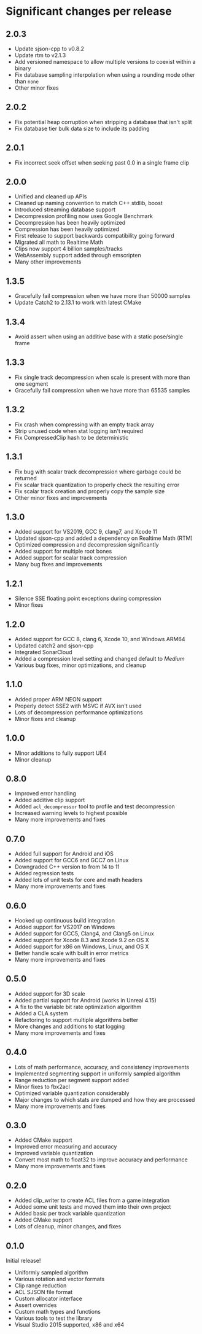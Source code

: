 # Significant changes per release

## 2.0.3

*  Update sjson-cpp to v0.8.2
*  Update rtm to v2.1.3
*  Add versioned namespace to allow multiple versions to coexist within a binary
*  Fix database sampling interpolation when using a rounding mode other than `none`
*  Other minor fixes

## 2.0.2

*  Fix potential heap corruption when stripping a database that isn't split
*  Fix database tier bulk data size to include its padding

## 2.0.1

*  Fix incorrect seek offset when seeking past 0.0 in a single frame clip

## 2.0.0

*  Unified and cleaned up APIs
*  Cleaned up naming convention to match C++ stdlib, boost
*  Introduced streaming database support
*  Decompression profiling now uses Google Benchmark
*  Decompression has been heavily optimized
*  Compression has been heavily optimized
*  First release to support backwards compatibility going forward
*  Migrated all math to Realtime Math
*  Clips now support 4 billion samples/tracks
*  WebAssembly support added through emscripten
*  Many other improvements

## 1.3.5

*  Gracefully fail compression when we have more than 50000 samples
*  Update Catch2 to 2.13.1 to work with latest CMake

## 1.3.4

*  Avoid assert when using an additive base with a static pose/single frame

## 1.3.3

*  Fix single track decompression when scale is present with more than one segment
*  Gracefully fail compression when we have more than 65535 samples

## 1.3.2

*  Fix crash when compressing with an empty track array
*  Strip unused code when stat logging isn't required
*  Fix CompressedClip hash to be deterministic

## 1.3.1

*  Fix bug with scalar track decompression where garbage could be returned
*  Fix scalar track quantization to properly check the resulting error
*  Fix scalar track creation and properly copy the sample size
*  Other minor fixes and improvements

## 1.3.0

*  Added support for VS2019, GCC 9, clang7, and Xcode 11
*  Updated sjson-cpp and added a dependency on Realtime Math (RTM)
*  Optimized compression and decompression significantly
*  Added support for multiple root bones
*  Added support for scalar track compression
*  Many bug fixes and improvements

## 1.2.1

*  Silence SSE floating point exceptions during compression
*  Minor fixes

## 1.2.0

*  Added support for GCC 8, clang 6, Xcode 10, and Windows ARM64
*  Updated catch2 and sjson-cpp
*  Integrated SonarCloud
*  Added a compression level setting and changed default to *Medium*
*  Various bug fixes, minor optimizations, and cleanup

## 1.1.0

*  Added proper ARM NEON support
*  Properly detect SSE2 with MSVC if AVX isn't used
*  Lots of decompression performance optimizations
*  Minor fixes and cleanup

## 1.0.0

*  Minor additions to fully support UE4
*  Minor cleanup

## 0.8.0

*  Improved error handling
*  Added additive clip support
*  Added `acl_decompressor` tool to profile and test decompression
*  Increased warning levels to highest possible
*  Many more improvements and fixes

## 0.7.0

*  Added full support for Android and iOS
*  Added support for GCC6 and GCC7 on Linux
*  Downgraded C++ version to from 14 to 11
*  Added regression tests
*  Added lots of unit tests for core and math headers
*  Many more improvements and fixes

## 0.6.0

*  Hooked up continuous build integration
*  Added support for VS2017 on Windows
*  Added support for GCC5, Clang4, and Clang5 on Linux
*  Added support for Xcode 8.3 and Xcode 9.2 on OS X
*  Added support for x86 on Windows, Linux, and OS X
*  Better handle scale with built in error metrics
*  Many more improvements and fixes

## 0.5.0

*  Added support for 3D scale
*  Added partial support for Android (works in Unreal 4.15)
*  A fix to the variable bit rate optimization algorithm
*  Added a CLA system
*  Refactoring to support multiple algorithms better
*  More changes and additions to stat logging
*  Many more improvements and fixes

## 0.4.0

*  Lots of math performance, accuracy, and consistency improvements
*  Implemented segmenting support in uniformly sampled algorithm
*  Range reduction per segment support added
*  Minor fixes to fbx2acl
*  Optimized variable quantization considerably
*  Major changes to which stats are dumped and how they are processed
*  Many more improvements and fixes

## 0.3.0

*  Added CMake support
*  Improved error measuring and accuracy
*  Improved variable quantization
*  Convert most math to float32 to improve accuracy and performance
*  Many more improvements and fixes

## 0.2.0

*  Added clip_writer to create ACL files from a game integration
*  Added some unit tests and moved them into their own project
*  Added basic per track variable quantization
*  Added CMake support
*  Lots of cleanup, minor changes, and fixes

## 0.1.0

Initial release!

*  Uniformly sampled algorithm
*  Various rotation and vector formats
*  Clip range reduction
*  ACL SJSON file format
*  Custom allocator interface
*  Assert overrides
*  Custom math types and functions
*  Various tools to test the library
*  Visual Studio 2015 supported, x86 and x64
